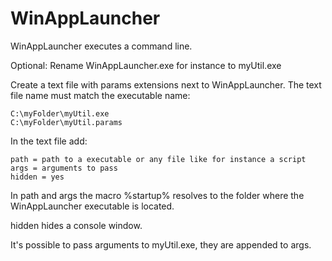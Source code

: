 # WinAppLauncher

WinAppLauncher executes a command line.

Optional: Rename WinAppLauncher.exe for instance to myUtil.exe

Create a text file with params extensions next to WinAppLauncher.
The text file name must match the executable name:

```
C:\myFolder\myUtil.exe
C:\myFolder\myUtil.params
```

In the text file add:

```
path = path to a executable or any file like for instance a script
args = arguments to pass
hidden = yes
```

In path and args the macro %startup% resolves to the folder where the WinAppLauncher executable is located.

hidden hides a console window.

It's possible to pass arguments to myUtil.exe, they are appended to args.